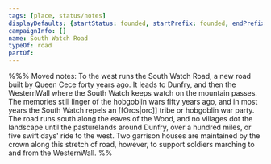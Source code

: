 ```yaml
---
tags: [place, status/notes]
displayDefaults: {startStatus: founded, startPrefix: founded, endPrefix: destroyed, endStatus: destroyed}
campaignInfo: []
name: South Watch Road
typeOf: road
partOf:
---
```


%%% Moved notes:
To the west runs the South Watch Road, a new road built by Queen Cece forty years ago. It leads to Dunfry, and then the WesternWall where the South Watch keeps watch on the mountain passes. The memories still linger of the hobgoblin wars fifty years ago, and in most years the South Watch repels an [[Orcs|orc]] tribe or hobgoblin war party. The road runs south along the eaves of the Wood, and no villages dot the landscape until the pasturelands around Dunfry, over a hundred miles, or five swift days' ride to the west. Two garrison houses are maintained by the crown along this stretch of road, however, to support soldiers marching to and from the WesternWall.
%%
